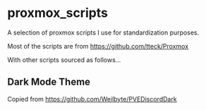 # proxmox_scripts
A selection of proxmox scripts I use for standardization purposes. 

Most of the scripts are from https://github.com/tteck/Proxmox

With other scripts sourced as follows...

## Dark Mode Theme
Copied from https://github.com/Weilbyte/PVEDiscordDark
